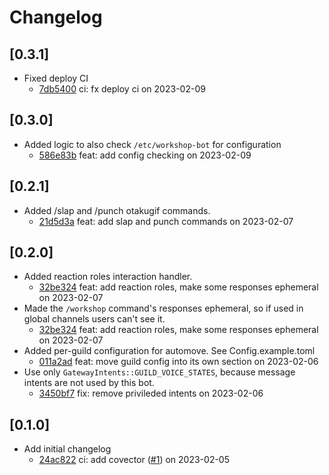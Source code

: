 # Changelog

## \[0.3.1]

- Fixed deploy CI
  - [7db5400](https://github.com/SSPS-KB/workshop-bot/commit/7db54002bbd50dedbe7c8cc5b14021dc6f30b2b3) ci: fx deploy ci on 2023-02-09

## \[0.3.0]

- Added logic to also check `/etc/workshop-bot` for configuration
  - [586e83b](https://github.com/SSPS-KB/workshop-bot/commit/586e83b87dbbff34da5b90852ab32935dd47e527) feat: add config checking on 2023-02-09

## \[0.2.1]

- Added /slap and /punch otakugif commands.
  - [21d5d3a](https://github.com/SSPS-KB/workshop-bot/commit/21d5d3abf76ed0730f2671f529c02d1bc0faa581) feat: add slap and punch commands on 2023-02-07

## \[0.2.0]

- Added reaction roles interaction handler.
  - [32be324](https://github.com/SSPS-KB/workshop-bot/commit/32be324861f6380497eea0cae3371084f5ab55f8) feat: add reaction roles, make some responses ephemeral on 2023-02-07
- Made the `/workshop` command's responses ephemeral, so if used in global channels users can't see it.
  - [32be324](https://github.com/SSPS-KB/workshop-bot/commit/32be324861f6380497eea0cae3371084f5ab55f8) feat: add reaction roles, make some responses ephemeral on 2023-02-07
- Added per-guild configuration for automove. See Config.example.toml
  - [011a2ad](https://github.com/SSPS-KB/workshop-bot/commit/011a2ade3ca5b4547dda995fe0b0befe82c3568a) feat: move guild config into its own section on 2023-02-06
- Use only `GatewayIntents::GUILD_VOICE_STATES`, because message intents are not used by this bot.
  - [3450bf7](https://github.com/SSPS-KB/workshop-bot/commit/3450bf71b51d96018f1419b119cad1f6a0e322b6) fix: remove privileded intents on 2023-02-06

## \[0.1.0]

- Add initial changelog
  - [24ac822](https://github.com/SSPS-KB/workshop-bot/commit/24ac82277f37d9e77cedfb5efe95b4444913d000) ci: add covector ([#1](https://github.com/SSPS-KB/workshop-bot/pull/1)) on 2023-02-05
